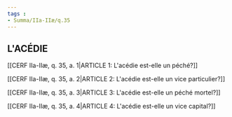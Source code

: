 ```yaml
---
tags : 
- Summa/IIa-IIæ/q.35
---
```


## L'ACÉDIE

[[CERF IIa-IIæ, q. 35, a. 1|ARTICLE 1: L'acédie est-elle un péché?]]

[[CERF IIa-IIæ, q. 35, a. 2|ARTICLE 2: L'acédie est-elle un vice particulier?]]

[[CERF IIa-IIæ, q. 35, a. 3|ARTICLE 3: L'acédie est-elle un péché mortel?]]

[[CERF IIa-IIæ, q. 35, a. 4|ARTICLE 4: L'acédie est-elle un vice capital?]]


